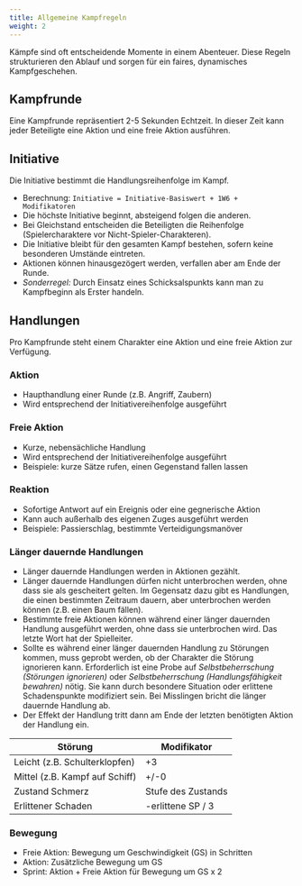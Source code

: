 ```yaml
---
title: Allgemeine Kampfregeln
weight: 2
---
```

Kämpfe sind oft entscheidende Momente in einem Abenteuer. Diese Regeln strukturieren den Ablauf und sorgen für ein faires, dynamisches Kampfgeschehen.

## Kampfrunde
Eine Kampfrunde repräsentiert 2-5 Sekunden Echtzeit. In dieser Zeit kann jeder Beteiligte eine Aktion und eine freie Aktion ausführen.

## Initiative
Die Initiative bestimmt die Handlungsreihenfolge im Kampf.
* Berechnung: `Initiative = Initiative-Basiswert + 1W6 + Modifikatoren`
* Die höchste Initiative beginnt, absteigend folgen die anderen.
* Bei Gleichstand entscheiden die Beteiligten die Reihenfolge (Spielercharaktere vor Nicht-Spieler-Charakteren).
* Die Initiative bleibt für den gesamten Kampf bestehen, sofern keine besonderen Umstände eintreten.
* Aktionen können hinausgezögert werden, verfallen aber am Ende der Runde.
* *Sonderregel:* Durch Einsatz eines Schicksalspunkts kann man zu Kampfbeginn als Erster handeln.

## Handlungen
Pro Kampfrunde steht einem Charakter eine Aktion und eine freie Aktion zur Verfügung.

### Aktion
* Haupthandlung einer Runde (z.B. Angriff, Zaubern)
* Wird entsprechend der Initiativereihenfolge ausgeführt

### Freie Aktion
* Kurze, nebensächliche Handlung
* Wird entsprechend der Initiativereihenfolge ausgeführt
* Beispiele: kurze Sätze rufen, einen Gegenstand fallen lassen

### Reaktion
* Sofortige Antwort auf ein Ereignis oder eine gegnerische Aktion
* Kann auch außerhalb des eigenen Zuges ausgeführt werden
* Beispiele: Passierschlag, bestimmte Verteidigungsmanöver

### Länger dauernde Handlungen
* Länger dauernde Handlungen werden in Aktionen gezählt.
* Länger dauernde Handlungen dürfen nicht unterbrochen werden, ohne dass sie als gescheitert gelten. Im Gegensatz dazu gibt es Handlungen, die einen bestimmten Zeitraum dauern, aber unterbrochen werden können (z.B. einen Baum fällen).
* Bestimmte freie Aktionen können während einer länger dauernden Handlung ausgeführt werden, ohne dass sie unterbrochen wird. Das letzte Wort hat der Spielleiter.
* Sollte es während einer länger dauernden Handlung zu Störungen kommen, muss geprobt werden, ob der Charakter die Störung ignorieren kann. Erforderlich ist eine Probe auf *Selbstbeherrschung (Störungen ignorieren)* oder *Selbstbeherrschung (Handlungsfähigkeit bewahren)* nötig. Sie kann durch besondere Situation oder erlittene Schadenspunkte modifiziert sein. Bei Misslingen bricht die länger dauernde Handlung ab.
* Der Effekt der Handlung tritt dann am Ende der letzten benötigten Aktion der Handlung ein.

| Störung | Modifikator |
| --- | --- |
| Leicht (z.B. Schulterklopfen) | +3 |
| Mittel (z.B. Kampf auf Schiff) | +/-0 |
| Zustand Schmerz | Stufe des Zustands |
| Erlittener Schaden | -erlittene SP / 3 |

### Bewegung
* Freie Aktion: Bewegung um Geschwindigkeit (GS) in Schritten
* Aktion: Zusätzliche Bewegung um GS
* Sprint: Aktion + Freie Aktion für Bewegung um GS x 2